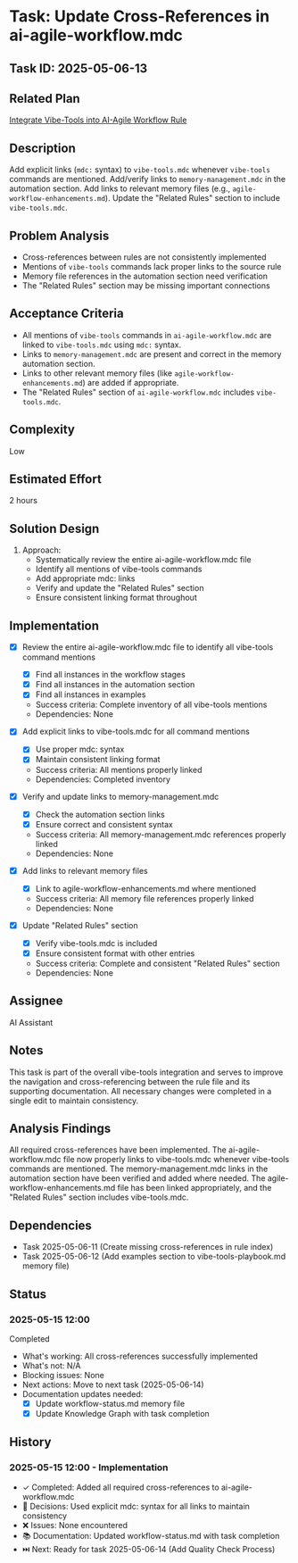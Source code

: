 # Task: Update Cross-References in ai-agile-workflow.mdc

## Task ID: 2025-05-06-13

## Related Plan

[Integrate Vibe-Tools into AI-Agile Workflow Rule](/`docs/plans/vibe-tools-integration-plan.md)

## Description

Add explicit links (`mdc:` syntax) to `vibe-tools.mdc` whenever `vibe-tools` commands are mentioned. Add/verify links to `memory-management.mdc` in the automation section. Add links to relevant memory files (e.g., `agile-workflow-enhancements.md`). Update the "Related Rules" section to include `vibe-tools.mdc`.

## Problem Analysis

- Cross-references between rules are not consistently implemented
- Mentions of `vibe-tools` commands lack proper links to the source rule
- Memory file references in the automation section need verification
- The "Related Rules" section may be missing important connections

## Acceptance Criteria

- All mentions of `vibe-tools` commands in `ai-agile-workflow.mdc` are linked to `vibe-tools.mdc` using `mdc:` syntax.
- Links to `memory-management.mdc` are present and correct in the memory automation section.
- Links to other relevant memory files (like `agile-workflow-enhancements.md`) are added if appropriate.
- The "Related Rules" section of `ai-agile-workflow.mdc` includes `vibe-tools.mdc`.

## Complexity

Low

## Estimated Effort

2 hours

## Solution Design

1. Approach:
   - Systematically review the entire ai-agile-workflow.mdc file
   - Identify all mentions of vibe-tools commands
   - Add appropriate mdc: links
   - Verify and update the "Related Rules" section
   - Ensure consistent linking format throughout

## Implementation

- [x] Review the entire ai-agile-workflow.mdc file to identify all vibe-tools command mentions

  - [x] Find all instances in the workflow stages
  - [x] Find all instances in the automation section
  - [x] Find all instances in examples
  - Success criteria: Complete inventory of all vibe-tools mentions
  - Dependencies: None

- [x] Add explicit links to vibe-tools.mdc for all command mentions

  - [x] Use proper mdc: syntax
  - [x] Maintain consistent linking format
  - Success criteria: All mentions properly linked
  - Dependencies: Completed inventory

- [x] Verify and update links to memory-management.mdc

  - [x] Check the automation section links
  - [x] Ensure correct and consistent syntax
  - Success criteria: All memory-management.mdc references properly linked
  - Dependencies: None

- [x] Add links to relevant memory files

  - [x] Link to agile-workflow-enhancements.md where mentioned
  - Success criteria: All memory file references properly linked
  - Dependencies: None

- [x] Update "Related Rules" section
  - [x] Verify vibe-tools.mdc is included
  - [x] Ensure consistent format with other entries
  - Success criteria: Complete and consistent "Related Rules" section
  - Dependencies: None

## Assignee

AI Assistant

## Notes

This task is part of the overall vibe-tools integration and serves to improve the navigation and cross-referencing between the rule file and its supporting documentation. All necessary changes were completed in a single edit to maintain consistency.

## Analysis Findings

All required cross-references have been implemented. The ai-agile-workflow.mdc file now properly links to vibe-tools.mdc whenever vibe-tools commands are mentioned. The memory-management.mdc links in the automation section have been verified and added where needed. The agile-workflow-enhancements.md file has been linked appropriately, and the "Related Rules" section includes vibe-tools.mdc.

## Dependencies

- Task 2025-05-06-11 (Create missing cross-references in rule index)
- Task 2025-05-06-12 (Add examples section to vibe-tools-playbook.md memory file)

## Status

### 2025-05-15 12:00

Completed

- What's working: All cross-references successfully implemented
- What's not: N/A
- Blocking issues: None
- Next actions: Move to next task (2025-05-06-14)
- Documentation updates needed:
  - [x] Update workflow-status.md memory file
  - [x] Update Knowledge Graph with task completion

## History

### 2025-05-15 12:00 - Implementation

- ✓ Completed: Added all required cross-references to ai-agile-workflow.mdc
- 🤔 Decisions: Used explicit mdc: syntax for all links to maintain consistency
- ❌ Issues: None encountered
- 📚 Documentation: Updated workflow-status.md with task completion
- ⏭️ Next: Ready for task 2025-05-06-14 (Add Quality Check Process)
